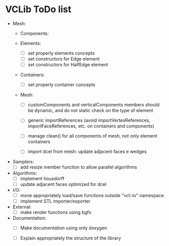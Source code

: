 # VCLib ToDo list

- Mesh:
  - Components:

  - Elements:
    - [ ] set properly elements concepts
    - [ ] set constructors for Edge element
    - [ ] set constructors for HalfEdge element
  - Containers:
    - [ ] set properly container concepts
  - Mesh:
    - [ ] customComponents and verticalComponents members should be dynamic, and do not static check on the type of element
    - [ ] generic importReferences (avoid importVertexReferences, importFaceReferences, etc. on containers and components)
  
    - [ ] manage clean() for all components of mesh, not only element containers
    - [ ] import dcel from mesh: update adjacent faces e wedges 
- Samplers:
  - [ ] add resize member function to allow parallel algorithms
- Algorithms:
  - [ ] implement housdorff
  - [ ] update adjacent faces optimized for dcel
- I/O:
  - [ ] move appropriately load/save functions outside "vcl::io" namespace 
  - [ ] implement STL importer/exporter  
- External:
  - [ ] make render functions using bgfx
- Documentation:
  - [ ] Make documentation using only doxygen
  - [ ] Explain appropriately the structure of the library
  
